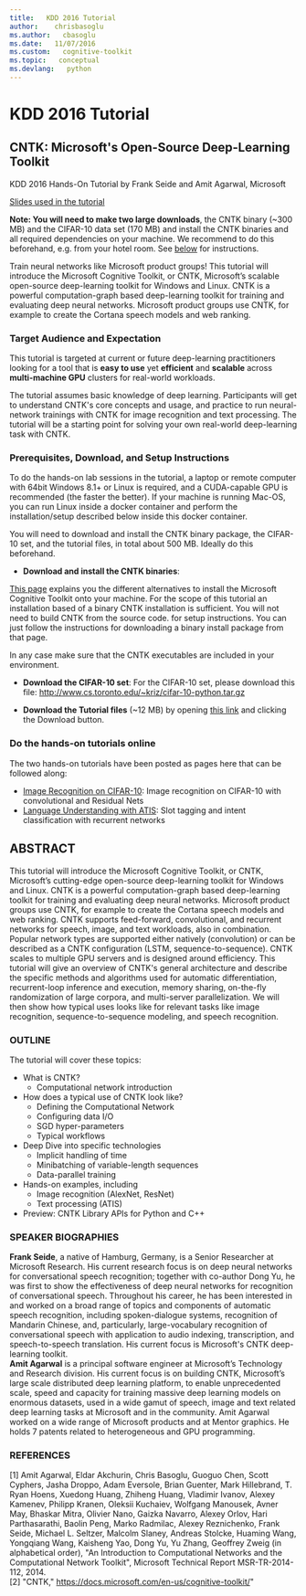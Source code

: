 ```yaml
---
title:   KDD 2016 Tutorial
author:    chrisbasoglu
ms.author:   cbasoglu
ms.date:   11/07/2016
ms.custom:   cognitive-toolkit
ms.topic:   conceptual
ms.devlang:   python 
---
```


# KDD 2016 Tutorial

## CNTK: Microsoft's Open-Source Deep-Learning Toolkit
KDD 2016 Hands-On Tutorial by Frank Seide and Amit Agarwal, Microsoft

[Slides used in the tutorial](https://cntk.ai/kdd/Slides.zip)

**Note: You will need to make two large downloads**, the CNTK binary (~300 MB) and the CIFAR-10 data set (170 MB) and install the CNTK binaries and all required dependencies on your machine. 
We recommend to do this beforehand, e.g. from your hotel room. See [below](#prerequisites-download-and-setup-instructions) for instructions. 

Train neural networks like Microsoft product groups! This tutorial will introduce the Microsoft Cognitive Toolkit, or CNTK, Microsoft’s scalable open-source deep-learning toolkit for Windows and Linux. CNTK is a powerful computation-graph based deep-learning toolkit for training and evaluating deep neural networks. Microsoft product groups use CNTK, for example to create the Cortana speech models and web ranking.

### Target Audience and Expectation
This tutorial is targeted at current or future deep-learning practitioners looking for a tool that is **easy to use** yet **efficient** and **scalable** across **multi-machine GPU** clusters for real-world workloads.

The tutorial assumes basic knowledge of deep learning. Participants will get to understand CNTK's core concepts and usage, and practice to run neural-network trainings with CNTK for image recognition and text processing. The tutorial will be a starting point for solving your own real-world deep-learning task with CNTK.

### Prerequisites, Download, and Setup Instructions
To do the hands-on lab sessions in the tutorial, a laptop or remote computer with 64bit Windows 8.1+ or Linux is required, and a CUDA-capable GPU is recommended (the faster the better). 
If your machine is running Mac-OS, you can run Linux inside a docker container and perform the installation/setup described below inside this docker container. 

You will need to download and install the CNTK binary package, the CIFAR-10 set, and the tutorial files, in total about 500 MB. Ideally do this beforehand.

* **Download and install the CNTK binaries**: 

[This page](./Setup-CNTK-on-your-machine.md) explains you the different alternatives to install the Microsoft Cognitive Toolkit 
onto your machine. For the scope of this tutorial an installation based of a binary CNTK installation is sufficient. You 
will not need to build CNTK from the source code. for setup instructions. You can just follow the instructions 
for downloading a binary install package from that page. 

In any case make sure that the CNTK executables are included in your environment.

* **Download the CIFAR-10 set**: For the CIFAR-10 set, please download this file: http://www.cs.toronto.edu/~kriz/cifar-10-python.tar.gz

* **Download the Tutorial files** (~12 MB) by opening [this link](https://github.com/Microsoft/CNTK/blob/fseide/kdd/Tutorials/CNTK_HandsOn_KDD2016.zip) and clicking the Download button.

### Do the hands-on tutorials online

The two hands-on tutorials have been posted as pages here that can be followed along:

* [Image Recognition on CIFAR-10](./Hands-On-Labs-Image-Recognition.md): Image recognition on CIFAR-10 with convolutional and Residual Nets
* [Language Understanding with ATIS](./Hands-On-Labs-Language-Understanding.md): Slot tagging and intent classification with recurrent networks

## ABSTRACT
This tutorial will introduce the Microsoft Cognitive Toolkit, or CNTK, Microsoft’s cutting-edge open-source deep-learning toolkit for Windows and Linux. CNTK is a powerful computation-graph based deep-learning toolkit for training and evaluating deep neural networks. Microsoft product groups use CNTK, for example to create the Cortana speech models and web ranking. CNTK supports feed-forward, convolutional, and recurrent networks for speech, image, and text workloads, also in combination. Popular network types are supported either natively (convolution) or can be described as a CNTK configuration (LSTM, sequence-to-sequence). CNTK scales to multiple GPU servers and is designed around efficiency.
This tutorial will give an overview of CNTK's general architecture and describe the specific methods and algorithms used for automatic differentiation, recurrent-loop inference and execution, memory sharing, on-the-fly randomization of large corpora, and multi-server parallelization. We will then show how typical uses looks like for relevant tasks like image recognition, sequence-to-sequence modeling, and speech recognition. 

### OUTLINE
The tutorial will cover these topics:
* What is CNTK?
  * Computational network introduction
* How does a typical use of CNTK look like?
  * Defining the Computational Network
  * Configuring data I/O
  * SGD hyper-parameters
  * Typical workflows
* Deep Dive into specific technologies
  * Implicit handling of time
  * Minibatching of variable-length sequences
  * Data-parallel training
* Hands-on examples, including
  * Image recognition (AlexNet, ResNet)
  * Text processing (ATIS)
* Preview: CNTK Library APIs for Python and C++

### SPEAKER BIOGRAPHIES
**Frank Seide**, a native of Hamburg, Germany, is a Senior Researcher at Microsoft Research. His current research focus is on deep neural networks for conversational speech recognition; together with co-author Dong Yu, he was first to show the effectiveness of deep neural networks for recognition of conversational speech. Throughout his career, he has been interested in and worked on a broad range of topics and components of automatic speech recognition, including spoken-dialogue systems, recognition of Mandarin Chinese, and, particularly, large-vocabulary recognition of conversational speech with application to audio indexing, transcription, and speech-to-speech translation. His current focus is Microsoft's CNTK deep-learning toolkit.  
**Amit Agarwal** is a principal software engineer at Microsoft’s Technology and Research division. His current focus is on building CNTK, Microsoft’s large scale distributed deep learning platform, to enable unprecedented scale, speed and capacity for training massive deep learning models on enormous datasets, used in a wide gamut of speech, image and text related deep learning tasks at Microsoft and in the community. Amit Agarwal worked on a wide range of Microsoft products and at Mentor graphics. He holds 7 patents related to heterogeneous and GPU programming.

### REFERENCES
[1]	Amit Agarwal, Eldar Akchurin, Chris Basoglu, Guoguo Chen, Scott Cyphers, Jasha Droppo, Adam Eversole, Brian Guenter, Mark Hillebrand, T. Ryan Hoens, Xuedong Huang, Zhiheng Huang, Vladimir Ivanov, Alexey Kamenev, Philipp Kranen, Oleksii Kuchaiev, Wolfgang Manousek, Avner May, Bhaskar Mitra, Olivier Nano, Gaizka Navarro, Alexey Orlov, Hari Parthasarathi, Baolin Peng, Marko Radmilac, Alexey Reznichenko, Frank Seide, Michael L. Seltzer, Malcolm Slaney, Andreas Stolcke, Huaming Wang, Yongqiang Wang, Kaisheng Yao, Dong Yu, Yu Zhang, Geoffrey Zweig (in alphabetical order), "An Introduction to Computational Networks and the Computational Network Toolkit", Microsoft Technical Report MSR-TR-2014-112, 2014.  
[2] "CNTK," <https://docs.microsoft.com/en-us/cognitive-toolkit/>"
